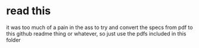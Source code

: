 # read this
it was too much of a pain in the ass to try and convert the specs from pdf to this github readme thing or whatever, so just use the pdfs included in this folder

